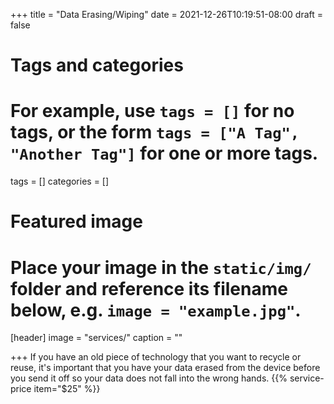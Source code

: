 +++
title = "Data Erasing/Wiping"
date = 2021-12-26T10:19:51-08:00
draft = false

# Tags and categories
# For example, use `tags = []` for no tags, or the form `tags = ["A Tag", "Another Tag"]` for one or more tags.
tags = []
categories = []

# Featured image
# Place your image in the `static/img/` folder and reference its filename below, e.g. `image = "example.jpg"`.
[header]
image = "services/"
caption = ""

+++
If you have an old piece of technology that you want to recycle or reuse, it's important that you have your data erased from the device before you send it off so your data does not fall into the wrong hands.
{{% service-price item="$25" %}}